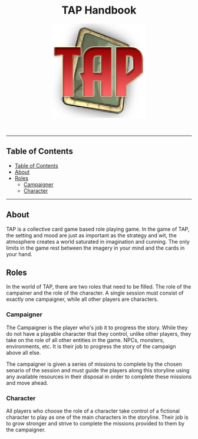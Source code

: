 <h1 align="center">TAP Handbook</h1>

<p align="center">
  <img src="images/logo.png" width="256"/>
</p>

<br/>

---

## Table of Contents
- [Table of Contents](#table-of-contents)
- [About](#about)
- [Roles](#roles)
  - [Campaigner](#campaigner)
  - [Character](#character)

---

## About

TAP is a collective card game based role playing game. In the game of TAP, the setting and mood are just as important as the strategy and wit, the atmosphere creates a world saturated in imagination and cunning. The only limits in the game rest between the imagery in your mind and the cards in your hand.

## Roles

In the world of TAP, there are two roles that need to be filled. The role of the campainer and the role of the character. A single session must consist of exactly one campaigner, while all other players are characters.

### Campaigner

The Campaigner is the player who's job it to progress the story. While they do not have a playable character that they control, unlike other players, they take on the role of all other entities in the game. NPCs, monsters, environments, etc. It is their job to progress the story of the campaign above all else.

The campaigner is given a series of missions to complete by the chosen senario of the session and must guide the players along this storyline using any available resources in their disposal in order to complete these missions and move ahead.

### Character

All players who choose the role of a character take control of a fictional character to play as one of the main characters in the storyline. Their job is to grow stronger and strive to complete the missions provided to them by the campaigner.